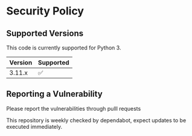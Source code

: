 # Security Policy

## Supported Versions

This code is currently supported for Python 3.

| Version | Supported          |
| ------- | ------------------ |
| 3.11.x   | :white_check_mark: |

## Reporting a Vulnerability

Please report the vulnerabilities through pulll requests

This repository is weekly checked by dependabot, expect updates to be executed immediately.

